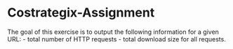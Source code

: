 # Costrategix-Assignment
The goal of this exercise is to output the following information for a given URL:  - total number of HTTP requests  - total download size for all requests.
